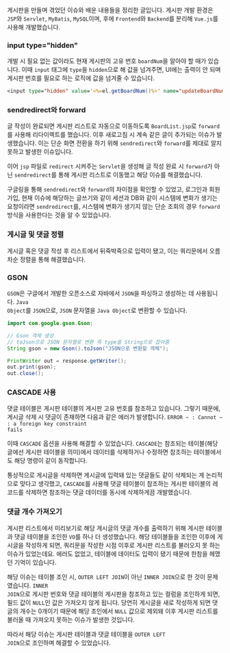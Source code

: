 게시판을 만들며 겪었던 이슈와 배운 내용들을 정리한 글입니다. 게시판 개발 환경은 <code>JSP</code>와 <code>Servlet</code>, <code>MyBatis</code>, <code>MySQL</code>이며, 후에 <code>Frontend</code>와 <code>Backend</code>를 분리해 <code>Vue.js</code>를 사용해 개발했습니다.

### input type="hidden"

개발 시 필요 없는 값이라도 현재 게시판의 고유 번호 <code>boardNum</code>을 알아야 할 때가 있습니다. 이때 <code>input</code> 태그에 <code>type</code>을 <code>hidden</code>으로 해 값을 넘겨주면, UI에는 출력이 안 되며 게시판 번호를 필요로 하는 로직에 값을 넘겨줄 수 있습니다.

```jsp
<input type="hidden" value='<%=el.getBoardNum()%>' name="updateBoardNum"> 
```

### sendredirect와 forward

글 작성이 완료되면 게시판 리스트로 자동으로 이동하도록 <code>BoardList.jsp</code>로 <code>forward</code>를 사용해 리다이렉트를 했습니다. 이후 새로고침 시 계속 같은 글이 추가되는 이슈가 발생했습니다. 이는 단순 화면 전환을 하기 위해 <code>sendredirect</code>와 <code>forward</code>를 제대로 알지 못하고 발생한 이슈입니다.

이어 <code>jsp</code> 파일로 <code>redirect</code> 시켜주는 <code>Servlet</code>을 생성해 글 작성 완료 시 <code>forward</code>가 아닌 <code>sendredirect</code>를 통해 게시판 리스트로 이동했고 해당 이슈를 해결했습니다.

구글링을 통해 <code>sendredirect</code>와 <code>forward</code>의 차이점을 확인할 수 있었고, 로그인과 회원가입, 현재 이슈에 해당하는 글쓰기와 같이 세션과 DB와 같이 시스템에 변화가 생기는 요청이라면 <code>sendredirect</code>를, 시스템에 변화가 생기지 않는 단순 조회의 경우 <code>forward</code> 방식을 사용한다는 것을 알 수 있었습니다.

### 게시글 및 댓글 정렬

게시글 혹은 댓글 작성 후 리스트에서 뒤죽박죽으로 입력이 됐고, 이는 쿼리문에서 오름차순 정렬을 통해 해결했습니다.

### GSON
<code>GSON</code>은 구글에서 개발한 오픈소스로 자바에서 <code>JSON</code>을 파싱하고 생성하는 데 사용됩니다. <code>Java Object</code>를 <code>JSON</code>으로, <code>JSON</code> 문자열을 <code>Java Object</code>로 변환할 수 있습니다.

```java
import com.google.gson.Gson;

// Gson 객체 생성
// toJson으로 JSON 문자열로 변환 즉 type을 String으로 잡아줌
String gson = new Gson().toJson("JSON으로 변환할 객체");

PrintWriter out = response.getWriter();
out.print(gson);
out.close();
```

### CASCADE 사용
댓글 테이블은 게시판 테이블의 게시판 고유 번호를 참조하고 있습니다. 그렇기 때문에, 게시글 삭제 시 댓글이 존재하면 다음과 같은 에러가 발생합니다. <code>ERROR ~ : Cannot ~ : a foreign key constraint fails</code>

이때 <code>CASCADE</code> 옵션을 사용해 해결할 수 있었습니다. <code>CASCADE</code>는 참조되는 테이블(해당 글에선 게시판 테이블을 의미)에서 데이터를 삭제하거나 수정하면 참조하는 테이블에서도 해당 명령이 같이 동작합니다.

통상적으로 게시글을 삭제하면 게시글에 입력돼 있는 댓글들도 같이 삭제되는 게 논리적으로 맞다고 생각했고, <code>CASCADE</code>를 사용해 댓글 테이블이 참조하는 게시판 테이블의 레코드를 삭제하면 참조하는 댓글 데이터를 동시에 삭제하게끔 개발했습니다.

### 댓글 개수 가져오기
게시판 리스트에서 미리보기로 해당 게시글의 댓글 개수를 출력하기 위해 게시판 테이블과 댓글 테이블을 조인한 <code>VO</code>를 하나 더 생성했습니다. 해당 테이블들을 조인한 이후에 게시글을 작성하게 되면, 쿼리문을 작성한 시점 이후로 게시판 리스트를 불러오지 못 하는 이슈가 있었는데요. 에러도 없었고, 테이블에 데이터도 입력이 됐기 때문에 한참을 헤맸던 기억이 있습니다.

해당 이슈는 테이블 조인 시, <code>OUTER LEFT JOIN</code>이 아닌 <code>INNER JOIN</code>으로 한 것이 문제였습니다. <code>INNER JOIN</code>으로 게시판 번호와 댓글 테이블의 게시판을 참조하고 있는 컬럼을 조인하게 되면, 필드 값이 <code>NULL</code>인 값은 가져오지 않게 됩니다. 당연히 게시글을 새로 작성하게 되면 댓글의 개수는 0개이기 때문에 해당 조인에서 <code>NULL</code> 값으로 제외돼 이후 게시판 리스트를 불러올 때 가져오지 못하는 이슈가 발생한 것입니다.

따라서 해당 이슈는 게시판 테이블과 댓글 테이블을 <code>OUTER LEFT JOIN</code>으로 조인하며 해결할 수 있었습니다.